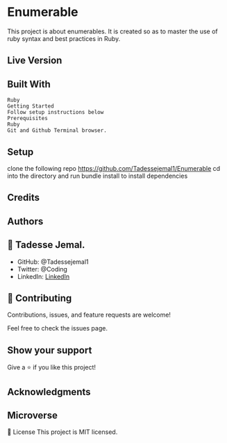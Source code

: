 # Enumerable 

This project is about enumerables. It is created so as to master the use of ruby syntax and best practices in Ruby.

## Live Version

## Built With
    Ruby
    Getting Started
    Follow setup instructions below
    Prerequisites
    Ruby
    Git and Github Terminal browser.
## Setup

clone the following repo https://github.com/Tadessejemal1/Enumerable
cd into the directory and run bundle install to install dependencies

## Credits

## Authors

## 👤 Tadesse Jemal.

   - GitHub: @Tadessejemal1
   - Twitter: @Coding
   - LinkedIn: [LinkedIn](https://www.linkedin.com/in/)


## 🤝 Contributing
Contributions, issues, and feature requests are welcome!

Feel free to check the issues page.

## Show your support
Give a ⭐️ if you like this project!
## Acknowledgments

## Microverse

📝 License
This project is MIT licensed.
